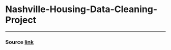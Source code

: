 # Nashville-Housing-Data-Cleaning-Project
***
### Source [link](https://github.com/AlexTheAnalyst/PortfolioProjects/blob/main/Nashville%20Housing%20Data%20for%20Data%20Cleaning.xlsx)
